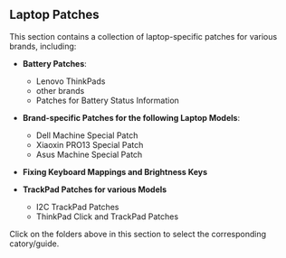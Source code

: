 ## Laptop Patches
This section contains a collection of laptop-specific patches for various brands, including:

- **Battery Patches**:

    - Lenovo ThinkPads
    - other brands
    - Patches for Battery Status Information

- **Brand-specific Patches for the following Laptop Models**:

    - Dell Machine Special Patch
    - Xiaoxin PRO13 Special Patch
    - Asus Machine Special Patch

- **Fixing Keyboard Mappings and Brightness Keys**
- **TrackPad Patches for various Models**
    - I2C TrackPad Patches
    - ThinkPad Click and TrackPad Patches

Click on the folders above in this section to select the corresponding catory/guide.
